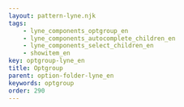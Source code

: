 ```yaml
---
layout: pattern-lyne.njk
tags: 
    - lyne_components_optgroup_en
    - lyne_components_autocomplete_children_en
    - lyne_components_select_children_en
    - showitem_en
key: optgroup-lyne_en
title: Optgroup
parent: option-folder-lyne_en
keywords: optgroup
order: 290
---
```

